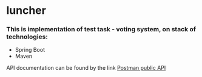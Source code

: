 # luncher

### This is implementation of test task - voting system, on stack of technologies:
- Spring Boot
- Maven

API documentation can be found by the link [Postman public API](https://documenter.getpostman.com/view/5368869/RzfdophV#d86a2b41-e5b5-41cb-82f4-51bb3527fd12)
